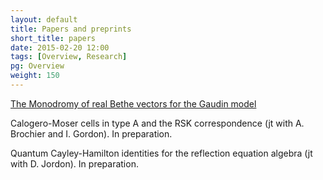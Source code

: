 ```yaml
---
layout: default
title: Papers and preprints
short_title: papers
date: 2015-02-20 12:00
tags: [Overview, Research]
pg: Overview
weight: 150
---
```


[The Monodromy of real Bethe vectors for the Gaudin model][monodromy]

Calogero-Moser cells in type A and the RSK correspondence (jt with A. Brochier and I. Gordon). In preparation.

Quantum Cayley-Hamilton identities for the reflection equation algebra (jt with D. Jordon). In preparation.

[monodromy]: /~noah/papers/monodromy_of_bethe_vectors.pdf
